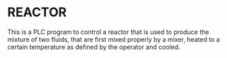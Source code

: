 # REACTOR
This is a PLC program to control a reactor that is used to produce the mixture of two fluids, that are first mixed properly by a mixer, heated to a certain temperature as defined by the operator and cooled.
